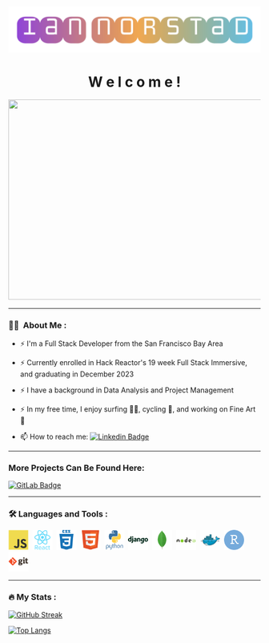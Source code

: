 
<p align="center">
<img src="https://github.com/pizzawarrior/pizzawarrior/blob/1c3cd17c8f8d179301d238a4e916afd69e2db3ff/Screenshot%202023-09-24%20at%208.05.26%20PM.png" width="700"/>
</p>


<h1 align="center">W e l c o m e !</h1>

<p align="center">
<img src="https://media.giphy.com/media/2ikwIgNrmPZICNmRyX/giphy.gif" width="600" height="400"/>
</p>

---

### :man_technologist: &nbsp;About Me :
- :zap: I'm a Full Stack Developer from the San Francisco Bay Area

- :zap: Currently enrolled in Hack Reactor's 19 week Full Stack Immersive, and graduating in December 2023

- :zap: I have a background in Data Analysis and Project Management

- :zap: In my free time, I enjoy surfing 🏄‍♂️, cycling 🚴, and working on Fine Art 🎨

- :mailbox: How to reach me:
  [![Linkedin Badge](https://img.shields.io/badge/LinkedIn-blue?style=for-the-badge&logo=linkedin&logoColor=white)](https://www.linkedin.com/in/ian-norstad/)

---

### More Projects Can Be Found Here:
<p>
  <a href="https://gitlab.com/i.norstad">
    <img src="https://img.shields.io/badge/GitLab-orange?style=for-the-badge&logo=gitlab&logoColor=white" alt="GitLab Badge"/>
  </a>
</p>

---

### :hammer_and_wrench: Languages and Tools :
<p>
  <img src="https://github.com/devicons/devicon/blob/master/icons/javascript/javascript-original.svg" title="JavaScript" alt="JavaScript" width="40" height="40"/>&nbsp;
  <img src="https://github.com/devicons/devicon/blob/master/icons/react/react-original-wordmark.svg" title="React" alt="React" width="40" height="40"/>&nbsp;
  <img src="https://github.com/devicons/devicon/blob/master/icons/css3/css3-plain-wordmark.svg"  title="CSS3" alt="CSS" width="40" height="40"/>&nbsp;
  <img src="https://github.com/devicons/devicon/blob/master/icons/html5/html5-original.svg" title="HTML5" alt="HTML" width="40" height="40"/>&nbsp;
  <img src="https://github.com/devicons/devicon/blob/master/icons/python/python-original-wordmark.svg" title="Python" alt="Python" width="40" height="40"/>&nbsp;
  <img src="https://github.com/devicons/devicon/blob/master/icons/django/django-plain-wordmark.svg" title="Django" alt="Django" width="40" height="40"/>&nbsp;
  <img src="https://github.com/devicons/devicon/blob/master/icons/mongodb/mongodb-original.svg" title="MongoDB" alt="MongoDB" width="40" height="40"/>&nbsp;
  <img src="https://github.com/devicons/devicon/blob/master/icons/nodejs/nodejs-original-wordmark.svg" title="NodeJS" alt="NodeJS" width="40" height="40"/>&nbsp;
  <img src="https://github.com/devicons/devicon/blob/master/icons/docker/docker-original.svg" title="Docker" alt="Docker" width="40" height="40"/>&nbsp;
  <img src="https://github.com/devicons/devicon/blob/master/icons/rstudio/rstudio-original.svg" title="RStudio" alt="RStudio" width="40" height="40"/>&nbsp;
  <img src="https://github.com/devicons/devicon/blob/master/icons/git/git-original-wordmark.svg" title="Git" **alt="Git" width="40" height="40"/>
</p>

---

### :fire: My Stats :
[![GitHub Streak](http://github-readme-streak-stats.herokuapp.com?user=pizzawarrior&theme=dark&background=000000)](https://git.io/streak-stats)

[![Top Langs](https://github-readme-stats.vercel.app/api/top-langs/?username=pizzawarrior&layout=compact&theme=vision-friendly-dark)](https://github.com/anuraghazra/github-readme-stats)

<p align="center">
<img src="https://komarev.com/ghpvc/?username=pizzawarrior&style=flat-square&color=blue" alt=""/>
<p>
